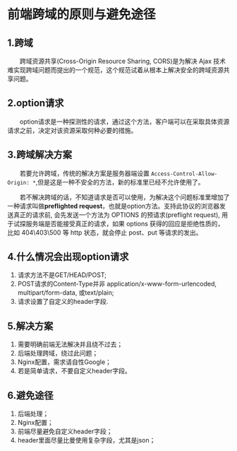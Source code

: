 # 前端跨域的原则与避免途径
## 1.跨域
&emsp;&emsp;跨域资源共享(Cross-Origin Resource Sharing, CORS)是为解决 Ajax 技术难实现跨域问题而提出的一个规范，这个规范试着从根本上解决安全的跨域资源共享问题。

## 2.option请求
&emsp;&emsp;option请求是一种探测性的请求，通过这个方法，客户端可以在采取具体资源请求之前，决定对该资源采取何种必要的措施。

## 3.跨域解决方案
&emsp;&emsp;若要允许跨域，传统的解决方案是服务器端设置 ```Access-Control-Allow-Origin: *```,但是这是一种不安全的方法，新的标准里已经不允许使用了。

&emsp;&emsp;若不解决跨域的话，不知道请求是否可以使用，为解决这个问题标准里增加了一种请求叫做**preflighted request**，也就是option方法。支持此协议的浏览器发送真正的请求前, 会先发送一个方法为 OPTIONS 的预请求(preflight request), 用于试探服务端是否能接受真正的请求，如果 options 获得的回应是拒绝性质的，比如 404\403\500 等 http 状态，就会停止 post、put 等请求的发出。

## 4.什么情况会出现option请求
1. 请求方法不是GET/HEAD/POST;
2. POST请求的Content-Type并非 application/x-www-form-urlencoded, multipart/form-data, 或text/plain;
3. 请求设置了自定义的header字段.

## 5.解决方案
1. 需要明确前端无法解决并且绕不过去；
2. 后端处理跨域，绕过此问题；
3. Nginx配置，需求请自性Google；
4. 若是简单请求，不要自定义header字段。

## 6.避免途径
1. 后端处理；
2. Nginx配置；
3. 前端尽量避免自定义header字段；
4. header里面尽量比曼使用复杂字段，尤其是json；